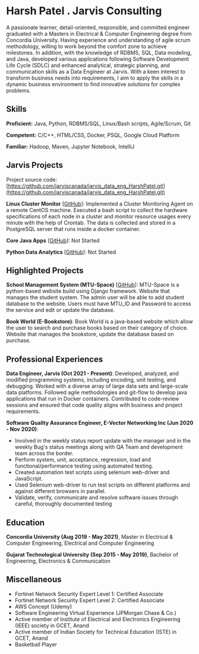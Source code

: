 # Harsh Patel . Jarvis Consulting

A passionate learner, detail-oriented, responsible, and committed engineer graduated with a Masters in Electrical & Computer Engineering degree from Concordia University. Having experience and understanding of agile scrum methodology, willing to work beyond the comfort zone to achieve milestones. In addition, with the knowledge of RDBMS, SQL, Data modeling, and Java, developed various applications following Software Development Life Cycle (SDLC) and enhanced analytical, strategic planning, and communication skills as a Data Engineer at Jarvis. With a keen interest to transform business needs into requirements, I aim to apply the skills in a dynamic business environment to find innovative solutions for complex problems.

## Skills

**Proficient:** Java, Python, RDBMS/SQL, Linux/Bash scripts, Agile/Scrum, Git

**Competent:** C/C++, HTML/CSS, Docker, PSQL, Google Cloud Platform

**Familiar:** Hadoop, Maven, Jupyter Notebook, IntelliJ

## Jarvis Projects

Project source code: [https://github.com/jarviscanada/jarvis_data_eng_HarshPatel.git](https://github.com/jarviscanada/jarvis_data_eng_HarshPatel.git)


**Linux Cluster Monitor** [[GitHub](https://github.com/jarviscanada/jarvis_data_eng_HarshPatel.git/tree/master/linux_sql)]: Implemented a Cluster Monitoring Agent on a remote CentOS machine. Executed a bash script to collect the hardware specifications of each node in a cluster and monitor resource usages every minute with the help of Crontab. The data is collected and stored in a PostgreSQL server that runs inside a docker container.

**Core Java Apps** [[GitHub](https://github.com/jarviscanada/jarvis_data_eng_HarshPatel.git/tree/master/core_java)]: Not Started

**Python Data Analytics** [[GitHub](https://github.com/jarviscanada/jarvis_data_eng_HarshPatel.git/tree/master/python_data_analytics)]: Not Started


## Highlighted Projects
**School Management System (MTU-Space)** [[GitHub](https://github.com/harshpatel77/MTUSpace.git)]: MTU-Space is a python-based website build using Django framework. Website that manages the student system. The admin user will be able to add student database to the website. Users must have MTU_ID and Password to access the service and edit or update the database.

**Book World (E-Bookstore)**:  Book World is a java-based website which allow the user to search and purchase books based on their category of choice. Website that manages the bookstore, update the database based on purchase. 


## Professional Experiences

**Data Engineer, Jarvis (Oct 2021 - Present)**: Developed, analyzed, and modified programming systems, including encoding, unit testing, and debugging. Worked with a diverse array of large data sets and large-scale data platforms. Followed agile methodologies and git-flow to develop java applications that run in Docker containers. Contributed to code-review sessions and ensured that code quality aligns with business and project requirements.

**Software Quality Assurance Engineer, E-Vector Networking Inc (Jun 2020 - Nov 2020)**:  
- Involved in the weekly status report update with the manager and in the weekly Bug's status meetings along with QA Team and development team across the border. 
- Perform system, unit, acceptance, regression, load and functional/performance testing using automated testing. 
- Created automation test scripts using selenium web-driver and JavaScript.
- Used Selenium web-driver to run test scripts on different platforms and against different browsers in parallel.
- Validate, verify, communicate and resolve software issues through careful, thoroughly documented testing


## Education
**Concordia University (Aug 2019 - May 2021)**, Master in Electrical & Computer Engineering, Electrical and Computer Engineering

**Gujarat Technological University (Sep 2015 - May 2019)**, Bachelor of Engineering, Electronics & Communication


## Miscellaneous
- Fortinet Network Security Expert Level 1: Certified Associate
- Fortinet Network Security Expert Level 2: Certified Associate
- AWS Concept (Udemy)
- Software Engineering Virtual Experience (JPMorgan Chase & Co.)
- Active member of Institute of Electrical and Electronics Engineering (IEEE) society in GCET, Anand
- Active member of Indian Society for Technical Education (ISTE) in GCET, Anand
- Basketball Player
